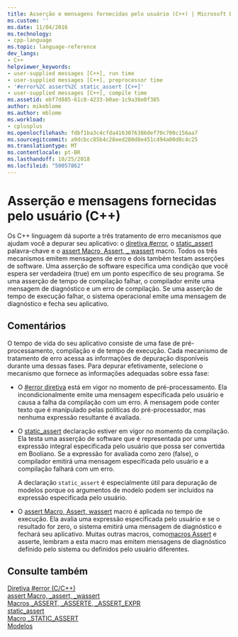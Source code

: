 ```yaml
---
title: Asserção e mensagens fornecidas pelo usuário (C++) | Microsoft Docs
ms.custom: ''
ms.date: 11/04/2016
ms.technology:
- cpp-language
ms.topic: language-reference
dev_langs:
- C++
helpviewer_keywords:
- user-supplied messages [C++], run time
- user-supplied messages [C++], preprocessor time
- '#error%2C assert%2C static_assert [C++]'
- user-supplied messages [C++], compile time
ms.assetid: ebf7d885-61c8-4233-b0ae-1c9a38e0f385
author: mikeblome
ms.author: mblome
ms.workload:
- cplusplus
ms.openlocfilehash: fdbf1ba3c4cfda4163076386def70c700c156aa7
ms.sourcegitcommit: a9dcbcc85b4c28eed280d8e451c494a00d8c4c25
ms.translationtype: MT
ms.contentlocale: pt-BR
ms.lasthandoff: 10/25/2018
ms.locfileid: "50057862"
---
```

# <a name="assertion-and-user-supplied-messages-c"></a>Asserção e mensagens fornecidas pelo usuário (C++)

Os C++ linguagem dá suporte a três tratamento de erro mecanismos que ajudam você a depurar seu aplicativo: o [diretiva #error](../preprocessor/hash-error-directive-c-cpp.md), o [static_assert](../cpp/static-assert.md) palavra-chave e o [assert Macro, Assert, _ wassert](../c-runtime-library/reference/assert-macro-assert-wassert.md) macro. Todos os três mecanismos emitem mensagens de erro e dois também testam asserções de software. Uma asserção de software especifica uma condição que você espera ser verdadeira (true) em um ponto específico de seu programa. Se uma asserção de tempo de compilação falhar, o compilador emite uma mensagem de diagnóstico e um erro de compilação. Se uma asserção de tempo de execução falhar, o sistema operacional emite uma mensagem de diagnóstico e fecha seu aplicativo.

## <a name="remarks"></a>Comentários

O tempo de vida do seu aplicativo consiste de uma fase de pré-processamento, compilação e de tempo de execução. Cada mecanismo de tratamento de erro acessa as informações de depuração disponíveis durante uma dessas fases. Para depurar efetivamente, selecione o mecanismo que fornece as informações adequadas sobre essa fase:

- O [#error diretiva](../preprocessor/hash-error-directive-c-cpp.md) está em vigor no momento de pré-processamento. Ela incondicionalmente emite uma mensagem especificada pelo usuário e causa a falha da compilação com um erro. A mensagem pode conter texto que é manipulado pelas políticas do pré-processador, mas nenhuma expressão resultante é avaliada.

- O [static_assert](../cpp/static-assert.md) declaração estiver em vigor no momento da compilação. Ela testa uma asserção de software que é representada por uma expressão integral especificada pelo usuário que possa ser convertida em Booliano. Se a expressão for avaliada como zero (false), o compilador emitirá uma mensagem especificada pelo usuário e a compilação falhará com um erro.

   A declaração `static_assert` é especialmente útil para depuração de modelos porque os argumentos de modelo podem ser incluídos na expressão especificada pelo usuário.

- O [assert Macro, Assert, wassert](../c-runtime-library/reference/assert-macro-assert-wassert.md) macro é aplicada no tempo de execução. Ela avalia uma expressão especificada pelo usuário e se o resultado for zero, o sistema emitirá uma mensagem de diagnóstico e fechará seu aplicativo. Muitas outras macros, como[macros Assert](../c-runtime-library/reference/assert-asserte-assert-expr-macros.md) e asserte, lembram a esta macro mas emitem mensagens de diagnóstico definido pelo sistema ou definidos pelo usuário diferentes.

## <a name="see-also"></a>Consulte também

[Diretiva #error (C/C++)](../preprocessor/hash-error-directive-c-cpp.md)<br/>
[assert Macro, _assert, _wassert](../c-runtime-library/reference/assert-macro-assert-wassert.md)<br/>
[Macros _ASSERT, _ASSERTE, _ASSERT_EXPR](../c-runtime-library/reference/assert-asserte-assert-expr-macros.md)<br/>
[static_assert](../cpp/static-assert.md)<br/>
[Macro _STATIC_ASSERT](../c-runtime-library/reference/static-assert-macro.md)<br/>
[Modelos](../cpp/templates-cpp.md)